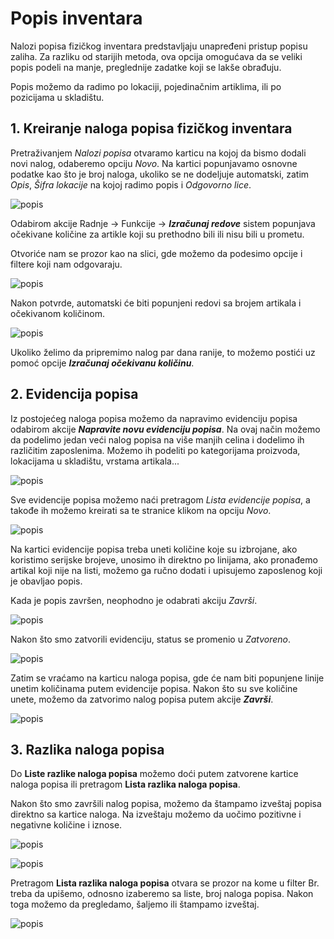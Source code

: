 # Popis inventara

Nalozi popisa fizičkog inventara predstavljaju unapređeni pristup popisu zaliha. Za razliku od starijih metoda, ova opcija omogućava da se veliki popis podeli na manje, preglednije zadatke koji se lakše obrađuju.

Popis možemo da radimo po lokaciji, pojedinačnim artiklima, ili po pozicijama u skladištu.

## **1. Kreiranje naloga popisa fizičkog inventara**

Pretraživanjem *Nalozi popisa* otvaramo karticu na kojoj da bismo dodali novi nalog, odaberemo opciju *Novo*. Na kartici popunjavamo osnovne podatke kao što je broj naloga, ukoliko se ne dodeljuje automatski, zatim *Opis*, *Šifra lokacije* na kojoj radimo popis i *Odgovorno lice*.

![popis](assets/Popis/popis1.png)

Odabirom akcije Radnje -> Funkcije -> ***Izračunaj redove*** sistem popunjava očekivane količine za artikle koji su prethodno bili ili nisu bili u prometu.

Otvoriće nam se prozor kao na slici, gde možemo da podesimo opcije i filtere koji nam odgovaraju.

![popis](assets/Popis/popis2.png)

Nakon potvrde, automatski će biti popunjeni redovi sa brojem artikala i očekivanom količinom.

![popis](assets/Popis/popis3.png)

Ukoliko želimo da pripremimo nalog par dana ranije, to možemo postići uz pomoć opcije ***Izračunaj očekivanu količinu***.

## **2. Evidencija popisa**

Iz postojećeg naloga popisa možemo da napravimo evidenciju popisa odabirom akcije ***Napravite novu evidenciju popisa***. Na ovaj način možemo da podelimo jedan veći nalog popisa na više manjih celina i dodelimo ih različitim zaposlenima. Možemo ih podeliti po kategorijama proizvoda, lokacijama u skladištu, vrstama artikala...

![popis](assets/Popis/popis4.png)

Sve evidencije popisa možemo naći pretragom *Lista evidencije popisa*, a takođe ih možemo kreirati sa te stranice klikom na opciju *Novo*.

![popis](assets/Popis/popis5.png)


Na kartici evidencije popisa treba uneti količine koje su izbrojane, ako koristimo serijske brojeve, unosimo ih direktno po linijama, ako pronađemo artikal koji nije na listi, možemo ga ručno dodati i upisujemo zaposlenog koji je obavljao popis.

Kada je popis završen, neophodno je odabrati akciju *Završi*.

![popis](assets/Popis/popis6.png)

Nakon što smo zatvorili evidenciju, status se promenio u *Zatvoreno*.

![popis](assets/Popis/popis7.png)

Zatim se vraćamo na karticu naloga popisa, gde će nam biti popunjene linije unetim količinama putem evidencije popisa. Nakon što su sve količine unete, možemo da zatvorimo nalog popisa putem akcije ***Završi***.

![popis](assets/Popis/popis8.png)

## **3. Razlika naloga popisa**

Do **Liste razlike naloga popisa** možemo doći putem zatvorene kartice naloga popisa ili pretragom **Lista razlika naloga popisa**.

Nakon što smo završili nalog popisa, možemo da štampamo izveštaj popisa direktno sa kartice naloga. Na izveštaju možemo da uočimo pozitivne i negativne količine i iznose.

![popis](assets/Popis/popis9.png)

![popis](assets/Popis/popis10.png)

Pretragom **Lista razlika naloga popisa** otvara se prozor na kome u filter Br. treba da upišemo, odnosno izaberemo sa liste, broj naloga popisa. Nakon toga možemo da pregledamo, šaljemo ili štampamo izveštaj.

![popis](assets/Popis/popis11.png)
